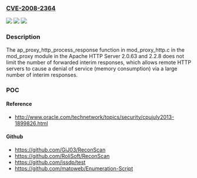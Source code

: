 ### [CVE-2008-2364](https://cve.mitre.org/cgi-bin/cvename.cgi?name=CVE-2008-2364)
![](https://img.shields.io/static/v1?label=Product&message=n%2Fa&color=blue)
![](https://img.shields.io/static/v1?label=Version&message=n%2Fa&color=blue)
![](https://img.shields.io/static/v1?label=Vulnerability&message=n%2Fa&color=brighgreen)

### Description

The ap_proxy_http_process_response function in mod_proxy_http.c in the mod_proxy module in the Apache HTTP Server 2.0.63 and 2.2.8 does not limit the number of forwarded interim responses, which allows remote HTTP servers to cause a denial of service (memory consumption) via a large number of interim responses.

### POC

#### Reference
- http://www.oracle.com/technetwork/topics/security/cpujuly2013-1899826.html

#### Github
- https://github.com/GiJ03/ReconScan
- https://github.com/RoliSoft/ReconScan
- https://github.com/issdp/test
- https://github.com/matoweb/Enumeration-Script

